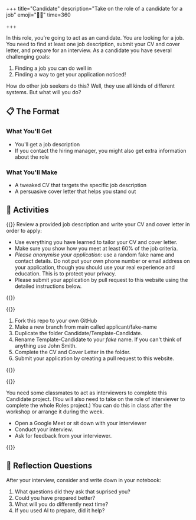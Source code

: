 +++
title="Candidate"
description="Take on the role of a candidate for a job"
emoji="👰🏾"
time=360

+++

In this role, you're going to act as an candidate. You are looking for a job. You need to find at least one job description, submit your CV and cover letter, and prepare for an interview. As a candidate you have several challenging goals:

1. Finding a job you can do well in
2. Finding a way to get your application noticed!

How do other job seekers do this? Well, they use all kinds of different systems. But what will you do?

## 📋 The Format

### What You'll Get

- You'll get a job description
- If you contact the hiring manager, you might also get extra information about the role

### What You'll Make

- A tweaked CV that targets the specific job description
- A persuasive cover letter that helps you stand out

## 🧪 Activities

{{<note type="activity" title="1. Applying">}}
Review a provided job description and write your CV and cover letter in order to apply:

- Use everything you have learned to tailor your CV and cover letter.
- Make sure you show how you meet at least 60% of the job criteria.
- _Please anonymise your application_: use a random fake name and contact details. Do not put your own phone number or email address on your application, though you should use your real experience and education. This is to protect your privacy.
- Please submit your application by pull request to this website using the detailed instructions below.

{{</note>}}

{{<note type="activity" title="2. Submitting">}}

1. Fork this repo to your own GitHub
1. Make a new branch from main called applicant/fake-name
1. Duplicate the folder Candidate/Template-Candidate.
1. Rename Template-Candidate to your _fake_ name. If you can't think of anything use John Smith.
1. Complete the CV and Cover Letter in the folder.
1. Submit your application by creating a pull request to this website.

{{</note>}}

{{<note type="activity" title="3. Interviewing">}}

You need some classmates to act as interviewers to complete this Candidate project. (You will also need to take on the role of interviewer to complete the whole Roles project.) You can do this in class after the workshop or arrange it during the week.

- Open a Google Meet or sit down with your interviewer
- Conduct your interview.
- Ask for feedback from your interviewer.

{{</note>}}

## 📝 Reflection Questions

After your interview, consider and write down in your notebook:

1. What questions did they ask that suprised you?
2. Could you have prepared better?
3. What will you do differently next time?
4. If you used AI to prepare, did it help?
